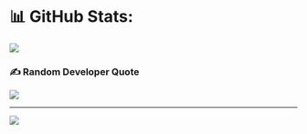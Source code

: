 # 📊 GitHub Stats:
![](https://github-readme-streak-stats.herokuapp.com/?user=pylua-dot-code&theme=dark&hide_border=false)<br/>

### ✍️ Random Developer Quote
![](https://quotes-github-readme.vercel.app/api?type=horizontal&theme=radical)

---
[![](https://visitcount.itsvg.in/api?id=pylua-dot-code&icon=0&color=0)](https://visitcount.itsvg.in)

<!-- Proudly created with GPRM ( https://gprm.itsvg.in ) -->
